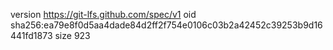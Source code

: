 version https://git-lfs.github.com/spec/v1
oid sha256:ea79e8f0d5aa4dade84d2ff2f754e0106c03b2a42452c39253b9d16441fd1873
size 923
